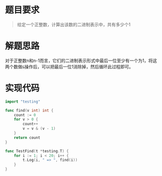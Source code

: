 # 题目要求
>给定一个正整数，计算出该数的二进制表示中，共有多少个1

# 解题思路

对于正整数n和n-1而言，它们的二进制表示形式中最后一位至少有一个为1，将这两个数做`&`操作后，可以把最后一位1消除掉，然后循环此过程即可。

# 实现代码
```go
import "testing"

func find(v int) int {
	count := 0
	for v > 0 {
		count++
		v = v & (v - 1)
	}
	return count
}

func TestFind(t *testing.T) {
	for i := 1; i < 20; i++ {
		t.Log(i, " => ", find(i))
	}
}
```
